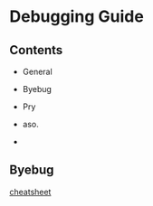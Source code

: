 # Debugging Guide

## Contents
- General
- Byebug
- Pry
- aso.

-

## Byebug

[cheatsheet](http://fleeblewidget.co.uk/2014/05/byebug-cheatsheet/)
